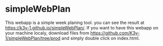 # simpleWebPlan

This webapp is a simple week planing tool.
you can see the result at https://k3y-1.github.io/simpleWebPlan/.
If you want to have this webapp on your machine localy, download files from https://github.com/K3y-1/simpleWebPlan/tree/prod and simply double click on index.html.
